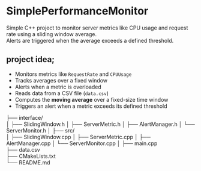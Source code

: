 # SimplePerformanceMonitor


Simple C++ project to monitor server metrics like CPU usage and request rate using a sliding window average.  
Alerts are triggered when the average exceeds a defined threshold.

## project idea;
- Monitors metrics like `RequestRate` and `CPUUsage`
- Tracks averages over a fixed window
- Alerts when a metric is overloaded
- Reads data from a CSV file (`data.csv`)
- Computes the **moving average** over a fixed-size time window
- Triggers an alert when a metric exceeds its defined threshold


├── interface/             
│   ├── SlidingWindow.h
│   ├── ServerMetric.h
│   ├── AlertManager.h
│   └── ServerMonitor.h
│
├── src/                   
│   ├── SlidingWindow.cpp
│   ├── ServerMetric.cpp
│   ├── AlertManager.cpp
│   └── ServerMonitor.cpp
│
├── main.cpp               
├── data.csv             
├── CMakeLists.txt        
└── README.md             

